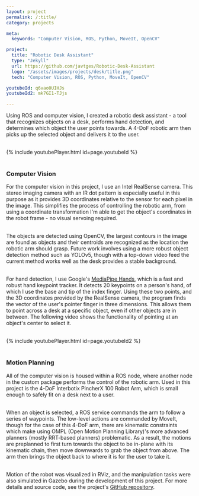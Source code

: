 ```yaml
---
layout: project
permalink: /:title/
category: projects

meta:
  keywords: "Computer Vision, ROS, Python, MoveIt, OpenCV"

project:
  title: "Robotic Desk Assistant"
  type: "Jekyll"
  url: https://github.com/javtges/Robotic-Desk-Assistant
  logo: "/assets/images/projects/desk/title.png"
  tech: "Computer Vision, ROS, Python, MoveIt, OpenCV"

youtubeId: q6vao0UIHJs
youtubeId2: mk7GI1-TJjs

---
```


Using ROS and computer vision, I created a robotic desk assistant - a tool that recognizes objects on a desk, performs hand detection, and determines which object the user points towards. A 4-DoF robotic arm then picks up the selected object and delivers it to the user. <br><br>

{% include youtubePlayer.html id=page.youtubeId %}<br><br>

### Computer Vision

For the computer vision in this project, I use an Intel RealSense camera. This stereo imaging camera with an IR dot pattern is especially useful in this purpose as it provides 3D coordinates relative to the sensor for each pixel in the image. This simplifies the process of controlling the robotic arm, from using a coordinate transformation I'm able to get the object's coordinates in the robot frame - no visual servoing required. <br><br>

The objects are detected using OpenCV, the largest contours in the image are found as objects and their centroids are recognized as the location the robotic arm should grasp. Future work involves using a more robust object detection method such as YOLOv5, though with a top-down video feed the current method works well as the desk provides a stable background. <br><br>

For hand detection, I use Google's <a href="https://google.github.io/mediapipe/solutions/hands.html" target="_blank"><u>MediaPipe Hands</u></a>, which is a fast and robust hand keypoint tracker. It detects 20 keypoints on a person's hand, of which I use the base and tip of the index finger. Using these two points, and the 3D coordinates provided by the RealSense camera, the program finds the vector of the user's pointer finger in three dimensions. This allows them to point across a desk at a specific object, even if other objects are in between. The following video shows the functionality of pointing at an object's center to select it. <br><br>

{% include youtubePlayer.html id=page.youtubeId2 %}<br><br>

### Motion Planning

All of the computer vision is housed within a ROS node, where another node in the custom package performs the control of the robotic arm. Used in this project is the 4-DoF Interbotix PincherX 100 Robot Arm, which is small enough to safely fit on a desk next to a user. <br><br>

When an object is selected, a ROS service commands the arm to follow a series of waypoints. The low-level actions are commanded by MoveIt, though for the case of this 4-DoF arm, there are kinematic constraints which make using OMPL (Open Motion Planning Library)'s more advanced planners (mostly RRT-based planners) problematic. As a result, the motions are preplanned to first turn towards the object to be in-plane with its kinematic chain, then move downwards to grab the object from above. The arm then brings the object back to where it is for the user to take it.<br><br>

Motion of the robot was visualized in RViz, and the manipulation tasks were also simulated in Gazebo during the development of this project. For more details and source code, see the project's <a href="https://github.com/javtges/Robotic-Desk-Assistant" target="_blank"><u>GitHub repository</u></a>. <br><br>